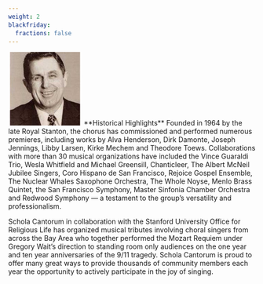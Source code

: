 ```yaml
---
weight: 2
blackfriday:
  fractions: false
---
```


<img src="/about/stanton.jpg" class="float-left">
**Historical Highlights** Founded in 1964 by the late Royal Stanton, the chorus
has commissioned and performed numerous premieres, including works by Alva
Henderson, Dirk Damonte, Joseph Jennings, Libby Larsen, Kirke Mechem and
Theodore Toews.  Collaborations with more than 30 musical organizations have
included the Vince Guaraldi Trio, Wesla Whitfield and Michael Greensill,
Chanticleer, The Albert McNeil Jubilee Singers, Coro Hispano de San Francisco,
Rejoice Gospel Ensemble, The Nuclear Whales Saxophone Orchestra, The Whole
Noyse, Menlo Brass Quintet, the San Francisco Symphony, Master Sinfonia Chamber
Orchestra and Redwood Symphony — a testament to the group’s versatility and
professionalism.

Schola Cantorum in collaboration with the Stanford University Office for
Religious Life has organized musical tributes involving choral singers from
across the Bay Area who together performed the Mozart Requiem under Gregory
Wait’s direction to standing room only audiences on the one year and ten year
anniversaries of the 9/11 tragedy. Schola Cantorum is proud to offer many great
ways to provide thousands of community members each year the opportunity to
actively participate in the joy of singing.
